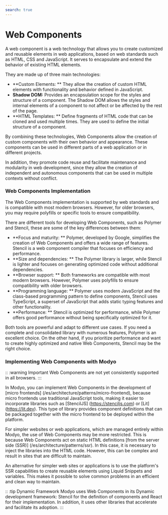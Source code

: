 ```yaml
---
search: true
---
```


# Web Components

A web component is a web technology that allows you to create customized and reusable elements in web applications, based on web standards such as HTML, CSS and JavaScript. It serves to encapsulate and extend the behavior of existing HTML elements.

They are made up of three main technologies:

- **Custom Elements: ** They allow the creation of custom HTML elements with functionality and behavior defined in JavaScript.
- **Shadow DOM:** Provides an encapsulation scope for the styles and structure of a component. The Shadow DOM allows the styles and internal elements of a component to not affect or be affected by the rest of the page.
- **HTML Templates: ** Define fragments of HTML code that can be cloned and used multiple times. They are used to define the initial structure of a component.

By combining these technologies, Web Components allow the creation of custom components with their own behavior and appearance. These components can be used in different parts of a web application or in different projects.

In addition, they promote code reuse and facilitate maintenance and modularity in web development, since they allow the creation of independent and autonomous components that can be used in multiple contexts without conflict.

### Web Components Implementation

The Web Components implementation is supported by web standards and is compatible with most modern browsers. However, for older browsers, you may require polyfills or specific tools to ensure compatibility.

There are different tools for developing Web Components, such as Polymer and Stencil, these are some of the key differences between them:

- **Focus and maturity: ** Polymer, developed by Google, simplifies the creation of Web Components and offers a wide range of features. Stencil is a web component compiler that focuses on efficiency and performance.
- **Size and dependencies: ** The Polymer library is larger, while Stencil is lighter and focuses on generating optimized code without additional dependencies.
- **Browser support: ** Both frameworks are compatible with most modern browsers. However, Polymer uses polyfills to ensure compatibility with older browsers.
- **Programming language: ** Polymer uses modern JavaScript and the class-based programming pattern to define components, Stencil uses TypeScript, a superset of JavaScript that adds static typing features and other functionality.
- **Performance: ** Stencil is optimized for performance, while Polymer offers good performance without being specifically optimized for it.

Both tools are powerful and adapt to different use cases. If you need a complete and consolidated library with numerous features, Polymer is an excellent choice. On the other hand, if you prioritize performance and want to create highly optimized and native Web Components, Stencil may be the right choice.

### Implementing Web Components with Modyo
:: :warning Important
Web Components are not yet consistently supported in all browsers.
:::

In Modyo, you can implement Web Components in the development of [micro frontends] (/es/architecture/patterns/micro-frontend), because micro frontends use traditional JavaScript tools, making it easier to incorporate libraries such as [StencilJS] (https://stenciljs.com) or [Lit] (https://lit.dev). This type of library provides component definitions that can be packaged together with the micro frontend to be deployed within the platform.

For simpler websites or web applications, which are managed entirely within Modyo, the use of Web Components may be more restricted. This is because Web Components act on static HTML definitions [from the server side (SSR)] (/es/architecture/patterns/ssr). In this case, it is necessary to inject the libraries into the HTML code. However, this can be complex and result in sites that are difficult to maintain.

An alternative for simpler web sites or applications is to use the platform's SSR capabilities to create reusable elements using Liquid Snippets and variables. This makes it possible to solve common problems in an efficient and clean way to maintain.

:: :tip Dynamic Framework
Modyo uses Web Components in its Dynamic development framework: Stencil for the definition of components and React for their implementation. In addition, it uses other libraries that accelerate and facilitate its adoption.
:::

